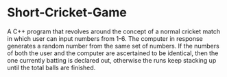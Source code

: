 # Short-Cricket-Game
A C++ program that revolves around the concept of a normal cricket match in which user can input numbers from 1-6. The computer in response generates a random number from the same set of numbers. If the numbers of both the user and the computer are ascertained to be identical, then the one currently batting is declared out, otherwise the runs keep stacking up until the total balls are finished.

